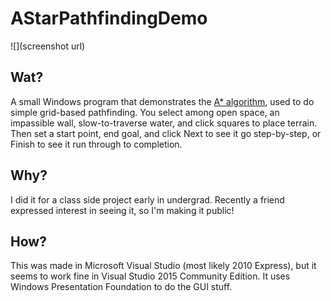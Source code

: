 # AStarPathfindingDemo

![](screenshot url)

## Wat?

A small Windows program that demonstrates the 
[A* algorithm](https://en.wikipedia.org/wiki/A*_search_algorithm), 
used to do simple grid-based pathfinding. You select among open space,
an impassible wall, slow-to-traverse water, and click squares to
place terrain. Then set a start point, end goal, and click Next to see
it go step-by-step, or Finish to see it run through to completion.

## Why?

I did it for a class side project early in undergrad. 
Recently a friend expressed interest in seeing it, 
so I'm making it public!

## How?

This was made in Microsoft Visual Studio (most likely 2010 Express), but
it seems to work fine in Visual Studio 2015 Community Edition. It uses
Windows Presentation Foundation to do the GUI stuff.